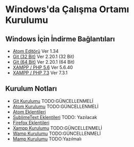 # Windows'da Çalışma Ortamı Kurulumu

## Windows İçin İndirme Bağlantıları
- [Atom Editörü](https://github.com/atom/atom/releases/download/v1.34.0/atom-windows.zip) Ver 1.34
- [Git (32 Bit)](https://github.com/git-for-windows/git/releases/download/v2.20.1.windows.1/Git-2.20.1-32-bit.exe) Ver 2.20.1 (32 Bit)
- [Git (64 Bit)](https://github.com/git-for-windows/git/releases/download/v2.20.1.windows.1/Git-2.20.1-64-bit.exe) Ver 2.20.1 (64 Bit)
- [XAMPP / PHP 5.6](https://www.apachefriends.org/xampp-files/5.6.40/xampp-win32-5.6.40-0-VC11-installer.exe) Ver 5.6.40
- [XAMPP / PHP 7.3](https://www.apachefriends.org/xampp-files/7.3.1/xampp-win32-7.3.1-0-VC15-installer.exe) Ver 7.3.1

## Kurulum Notları
- [Git Kurulumu](../konular/kurulum.git.md) TODO:GÜNCELLENMELİ
- [Atom Kurulumu](../konular/kurulum.atom.md) TODO:GÜNCELLENMELİ
- [Atom Eklentileri](../konular/eklentiler.atom.md)  
- [SublimeText Eklentileri](../konular/eklentiler.sublimetext.md) TODO: Yazılacak
- [Firefox Eklentileri](../konular/eklentiler.firefox.md)  
- [Xampp Kurulumu](../konular/kurulum.xampp.md) TODO:GÜNCELLENMELİ
- [Wamp Kurulumu](../konular/kurulum.wamp.md) TODO:GÜNCELLENMELİ
- [Mamp Kurulumu](../konular/kurulum.wamp.md) TODO:Yazılmalı
